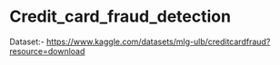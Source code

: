 # Credit_card_fraud_detection
Dataset:- https://www.kaggle.com/datasets/mlg-ulb/creditcardfraud?resource=download
